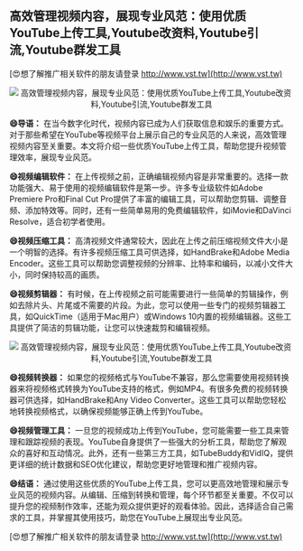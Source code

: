 ## **高效管理视频内容，展现专业风范：使用优质YouTube上传工具,Youtube改资料,Youtube引流,Youtube群发工具**

[😍想了解推广相关软件的朋友请登录 http://www.vst.tw](http://www.vst.tw)

 <center><img src="https://vst.tw/MP4/tuiguang/png/7.png" alt="高效管理视频内容，展现专业风范：使用优质YouTube上传工具,Youtube改资料,Youtube引流,Youtube群发工具"></center>

**😄导语：**
在当今数字化时代，视频内容已成为人们获取信息和娱乐的重要方式。对于那些希望在YouTube等视频平台上展示自己的专业风范的人来说，高效管理视频内容至关重要。本文将介绍一些优质YouTube上传工具，帮助您提升视频管理效率，展现专业风范。

**😄视频编辑软件：**
在上传视频之前，正确编辑视频内容是非常重要的。选择一款功能强大、易于使用的视频编辑软件是第一步。许多专业级软件如Adobe Premiere Pro和Final Cut Pro提供了丰富的编辑工具，可以帮助您剪辑、调整音频、添加特效等。同时，还有一些简单易用的免费编辑软件，如iMovie和DaVinci Resolve，适合初学者使用。

**😄视频压缩工具：**
高清视频文件通常较大，因此在上传之前压缩视频文件大小是一个明智的选择。有许多视频压缩工具可供选择，如HandBrake和Adobe Media Encoder。这些工具可以帮助您调整视频的分辨率、比特率和编码，以减小文件大小，同时保持较高的画质。

**😄视频剪辑器：**
有时候，在上传视频之前可能需要进行一些简单的剪辑操作，例如去除片头、片尾或不需要的片段。为此，您可以使用一些专门的视频剪辑器工具，如QuickTime（适用于Mac用户）或Windows 10内置的视频编辑器。这些工具提供了简洁的剪辑功能，让您可以快速裁剪和编辑视频。

 <center><img src="https://vst.tw/MP4/tuiguang/png/1.png" alt="高效管理视频内容，展现专业风范：使用优质YouTube上传工具,Youtube改资料,Youtube引流,Youtube群发工具"></center>

**😄视频转换器：**
如果您的视频格式与YouTube不兼容，那么您需要使用视频转换器来将视频格式转换为YouTube支持的格式，例如MP4。有很多免费的视频转换器可供选择，如HandBrake和Any Video Converter。这些工具可以帮助您轻松地转换视频格式，以确保视频能够正确上传到YouTube。

**😄视频管理工具：**
一旦您的视频成功上传到YouTube，您可能需要一些工具来管理和跟踪视频的表现。YouTube自身提供了一些强大的分析工具，帮助您了解观众的喜好和互动情况。此外，还有一些第三方工具，如TubeBuddy和VidIQ，提供更详细的统计数据和SEO优化建议，帮助您更好地管理和推广视频内容。

**😄结语：**
通过使用这些优质的YouTube上传工具，您可以更高效地管理和展示专业风范的视频内容。从编辑、压缩到转换和管理，每个环节都至关重要。不仅可以提升您的视频制作效率，还能为观众提供更好的观看体验。因此，选择适合自己需求的工具，并掌握其使用技巧，助您在YouTube上展现出专业风范。

[😍想了解推广相关软件的朋友请登录 http://www.vst.tw](http://www.vst.tw)




